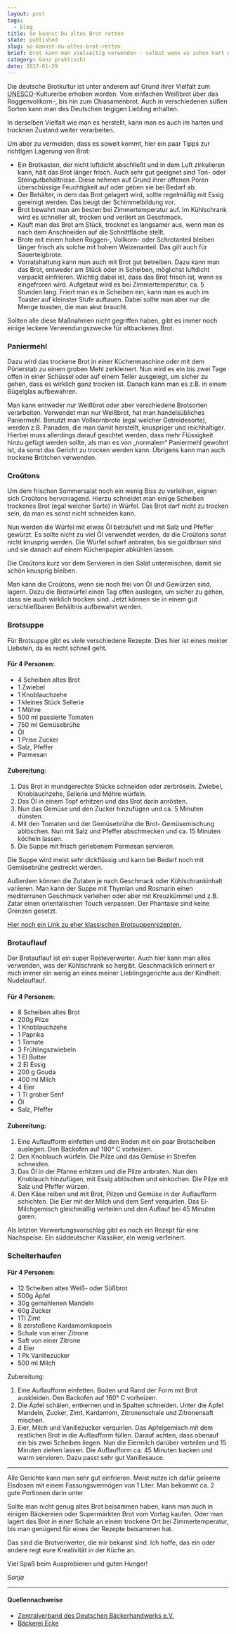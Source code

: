 ```yaml
---
layout: post
tags:
  - blog
title: So kannst Du altes Brot retten
state: published
slug: so-kannst-du-altes-brot-retten
brief: Brot kann man vielseitig verwenden - selbst wenn es schon hart geworden ist!
category: Ganz praktisch!
date: 2017-01-29
---
```


<p>Die deutsche Brotkultur ist unter anderem auf Grund ihrer Vielfalt zum <abbr title="United Nations Educational, Scientific and Cultural Organization">UNESCO</abbr>-Kulturerbe erhoben worden. Vom einfachen Weißbrot über das Roggenvollkorn-, bis hin zum Chiasamenbrot. Auch in verschiedenen süßen Sorten kann man des Deutschen teigigen Liebling erhalten.</p>

In derselben Vielfalt wie man es herstellt, kann man es auch im harten und trocknen Zustand weiter verarbeiten.

Um aber zu vermeiden, dass es soweit kommt, hier ein paar Tipps zur richtigen Lagerung von Brot:

- Ein Brotkasten, der nicht luftdicht abschließt und in dem Luft zirkulieren kann, hält das Brot länger frisch. Auch sehr gut geeignet sind Ton- oder Steingutbehältnisse. Diese nehmen auf Grund ihrer offenen Poren überschüssige Feuchtigkeit auf oder geben sie bei Bedarf ab.
- Der Behälter, in dem das Brot gelagert wird, sollte regelmäßig mit Essig gereinigt werden. Das beugt der Schimmelbildung vor.
- Brot bewahrt man am besten bei Zimmertemperatur auf. Im Kühlschrank wird es schneller alt, trocken und verliert an Geschmack.
- Kauft man das Brot am Stück, trocknet es langsamer aus, wenn man es nach dem Anschneiden auf die Schnittfläche stellt.
- Brote mit einem hohen Roggen-, Vollkorn- oder Schrotanteil bleiben länger frisch als solche mit hohem Weizenanteil. Das gilt auch für Sauerteigbrote.
- Vorratshaltung kann man auch mit Brot gut betreiben. Dazu kann man das Brot, entweder am Stück oder in Scheiben, möglichst luftdicht verpackt einfrieren. Wichtig dabei ist, dass das Brot frisch ist, wenn es eingefroren wird. Aufgetaut wird es bei Zimmertemperatur, ca. 5 Stunden lang. Friert man es in Scheiben ein, kann man es auch im Toaster auf kleinster Stufe auftauen. Dabei sollte man aber nur die Menge toasten, die man akut braucht.

Sollten alle diese Maßnahmen nicht gegriffen haben, gibt es immer noch einige leckere Verwendungszwecke für altbackenes Brot. 

### Paniermehl

Dazu wird das trockene Brot in einer Küchenmaschine oder mit dem Pürierstab zu einem groben Mehl zerkleinert. Nun wird es ein bis zwei Tage offen in einer Schüssel oder auf einem Teller ausgelegt, um sicher zu gehen, dass es wirklich ganz trocken ist. Danach kann man es z.B. in einem Bügelglas aufbewahren.

Man kann entweder nur Weißbrot oder aber verschiedene Brotsorten verarbeiten. Verwendet man nur Weißbrot, hat man handelsübliches Paniermehl.
Benutzt man Vollkornbrote (egal welcher Getreidesorte), werden z.B. Panaden, die man damit herstellt, knuspriger und reichhaltiger. Hierbei muss allerdings darauf geachtet werden, dass mehr Flüssigkeit hinzu gefügt werden sollte, als man es von „normalem“ Paniermehl gewohnt ist, da sonst das Gericht zu trocken werden kann.
Übrigens kann man auch trockene Brötchen verwenden.

### Croûtons

Um dem frischen Sommersalat noch ein wenig Biss zu verleihen, eignen sich Croûtons hervorragend. Hierzu schneidet man einige Scheiben trockenes Brot (egal welcher Sorte) in Würfel. Das Brot darf nicht zu trocken sein, da man es sonst nicht schneiden kann. 

Nun werden die Würfel mit etwas Öl beträufelt und mit Salz und Pfeffer gewürzt. Es sollte nicht zu viel Öl verwendet werden, da die Croûtons sonst nicht knusprig werden. 
Die Würfel scharf anbraten, bis sie goldbraun sind und sie danach auf einem Küchenpapier abkühlen lassen. 

Die Croûtons kurz vor dem Servieren in den Salat untermischen, damit sie schön knusprig bleiben.

Man kann die Croûtons, wenn sie noch frei von Öl und Gewürzen sind, lagern. Dazu die Brotwürfel einen Tag offen auslegen, um sicher zu gehen, dass sie auch wirklich trocken sind. Jetzt können sie in einem gut verschließbaren Behältnis aufbewahrt werden.

### Brotsuppe

Für Brotsuppe gibt es viele verschiedene Rezepte. Dies hier ist eines meiner Liebsten, da es recht schnell geht.

#### Für 4 Personen:

- 4 Scheiben altes Brot 
- 1 Zwiebel
- 1 Knoblauchzehe
- 1 kleines Stück Sellerie
- 1 Möhre
- 500 ml passierte Tomaten
- 750 ml Gemüsebrühe
- Öl
- 1 Prise Zucker
- Salz, Pfeffer
- Parmesan

#### Zubereitung:

1. Das Brot in mundgerechte Stücke schneiden oder zerbröseln. Zwiebel, Knoblauchzehe, Sellerie und Möhre würfeln.
2. Das Öl in einem Topf erhitzen und das Brot darin anrösten. 
3. Nun das Gemüse und den Zucker hinzufügen und ca. 5 Minuten dünsten. 
4. Mit den Tomaten und der Gemüsebrühe die Brot- Gemüsemischung ablöschen. Nun mit Salz und Pfeffer abschmecken und ca. 15 Minuten köcheln lassen.
5. Die Suppe mit frisch geriebenem Parmesan servieren.

Die Suppe wird meist sehr dickflüssig und kann bei Bedarf noch mit Gemüsebrühe gestreckt werden.

Außerdem können die Zutaten je nach Geschmack oder Kühlschrankinhalt variieren. Man kann der Suppe mit Thymian und Rosmarin einen mediterranen Geschmack verleihen oder aber mit Kreuzkümmel und z.B. Zatar einen orientalischen Touch verpassen. Der Phantasie sind keine Grenzen gesetzt.

[Hier noch ein Link zu eher klassischen Brotsuppenrezepten.](http://baeckerei-ecke.de/tipps)

### Brotauflauf

Der Brotauflauf ist ein super Resteverwerter. Auch hier kann man alles verwenden, was der Kühlschrank so hergibt. Geschmacklich erinnert er mich immer ein wenig an eines meiner Lieblingsgerichte aus der Kindheit: Nudelauflauf.

#### Für 4 Personen:

- 8 Scheiben altes Brot 
- 200g Pilze
- 1 Knoblauchzehe
- 1 Paprika
- 1 Tomate
- 3 Frühlingszwiebeln
- 1 El Butter
- 2 El Essig
- 200 g Gouda
- 400 ml Milch
- 4 Eier 
- 1 Tl grober Senf
- Öl
- Salz, Pfeffer

#### Zubereitung:

1. Eine Auflaufform einfetten und den Boden mit ein paar Brotscheiben auslegen. Den Backofen auf 180° C vorheizen. 
2. Den Knoblauch würfeln. Die Pilze und das Gemüse in Streifen schneiden.
3. Das Öl in der Pfanne erhitzen und die Pilze anbraten. Nun den Knoblauch hinzufügen, mit Essig ablöschen und einkochen. Die Pilze mit Salz und Pfeffer würzen.
4. Den Käse reiben und mit Brot, Pilzen und Gemüse in der Auflaufform schichten. Die Eier mit der Milch und dem Senf  verquirlen. Das Ei- Milchgemisch gleichmäßig verteilen und den Auflauf bei 45 Minuten garen.

Als letzten Verwertungsvorschlag gibt es noch ein Rezept für eine Nachspeise. Ein süddeutscher Klassiker, ein wenig verfeinert.

### Scheiterhaufen

#### Für 4 Personen:

- 12 Scheiben altes Weiß- oder Süßbrot
- 500g Äpfel
- 30g gemahlenen Mandeln
- 60g Zucker
- 1Tl Zimt
- 8 zerstoßene Kardamomkapseln
- Schale von einer Zitrone
- Saft von einer Zitrone
- 4 Eier
- 1 Pk Vanillezucker
- 500 ml Milch 

Zubereitung:

1. Eine Auflaufform einfetten. Boden und Rand der Form mit Brot auskleiden. Den Backofen auf 160° C vorheizen.
2. Die Äpfel schälen, entkernen und in Spalten schneiden. Unter die Äpfel Mandeln, Zucker, Zimt, Kardamom, Zitronenschale und Zitronensaft mischen. 
3. Eier, Milch und Vanillezucker verquirlen. Das Apfelgemisch mit dem restlichen Brot in die Auflaufform füllen. Darauf achten, dass obenauf ein bis zwei Scheiben liegen. Nun die Eiermilch darüber verteilen und 15 Minuten ziehen lassen. Die Auflaufform ca. 45 Minuten backen und warm servieren. Dazu passt sehr gut  Vanillesauce.

* * *

Alle Gerichte kann man sehr gut einfrieren. Meist nutze ich dafür geleerte Eisdosen mit einem Fassungsvermögen von 1 Liter. Man bekommt ca. 2 gute Portionen darin unter. 

Sollte man nicht genug altes Brot beisammen haben, kann man auch in einigen Bäckereien oder Supermärkten Brot vom Vortag kaufen. Oder man lagert das Brot in einer Schale an einem trockene Ort bei Zimmertemperatur, bis man genügend für eines der Rezepte beisammen hat.

Das sind die Brotverwerter, die mir bekannt sind. Ich hoffe, das ein oder andere regt eure Kreativität in der Küche an.

Viel Spaß beim Ausprobieren und guten Hunger!

*Sonja* 

* * *

#### Quellennachweise

- [Zentralverband des Deutschen Bäckerhandwerks e.V.](http://www.baeckerhandwerk.de/baeckerhandwerk/verbraucherinfos/brotlagerung/)
- [Bäckerei Ecke](http://baeckerei-ecke.de/tipps)